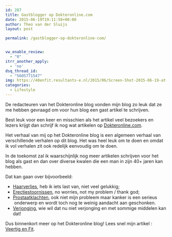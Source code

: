 ```yaml
---
id: 287
title: Gastblogger op Dokteronline.com
date: 2015-06-19T19:11:58+00:00
author: Theo van der Sluijs
layout: post

permalink: /gastblogger-op-dokteronline-com/


vw_enable_review:
  - "0"
itrr_another_apply:
  - 'no'
dsq_thread_id:
  - "5605771547"
img: https://40enfit.resultants-e.nl/2015/06/Screen-Shot-2015-06-19-at-20.50.37.png
categories:
  - Lifestyle
---
```

De redacteuren van het Dokteronline blog vonden mijn blog zo leuk dat ze me hebben gevraagd om voor hun blog een gast artikel te schrijven.

Best leuk voor een keer en misschien als het artikel veel bezoekers en lezers krijgt dan schrijf ik nog wat artikelen op [Dokteronline.com](http://www.dokteronline.com/3243/).<!--more-->

Het verhaal van mij op het Dokteronline blog is een algemeen verhaal van verschillende verhalen op dit blog. Het was heel leuk om te doen en omdat ik vol verhalen zit ook redelijk eenvoudig om te doen.

In de toekomst zal ik waarschijnlijk nog meer artikelen schrijven voor het blog als gast en dan over diverse kwalen die een man in zijn 40+ jaren kan hebben.

Dat kan gaan over bijvoorbeeld:

  * [Haarverlies](http://www.dokteronline.com/haarverlies/3243/), heb ik iets last van, niet veel gelukkig;
  * [Erectiestoornissen](http://www.dokteronline.com/erectiestoornis/3243/), no worries, not my problem / thank god;
  * [Prostaatklachten](http://www.dokteronline.com/prostaatklachten/3243/), ook niet mijn probleem maar kanker is een serieus  onderwerp en wordt toch nog te weinig aandacht aan geschonken.
  * [Verjonging](http://www.dokteronline.com/testosteron-verjonging/3243/), wie wil dat nu niet verjonging en met sommige middelen kan dat!

Dus binnenkort meer op het Dokteronline blog! Lees snel mijn artikel : [Veertig en Fit](http://www.dokteronline.com/blog/veertig-en-fit/).